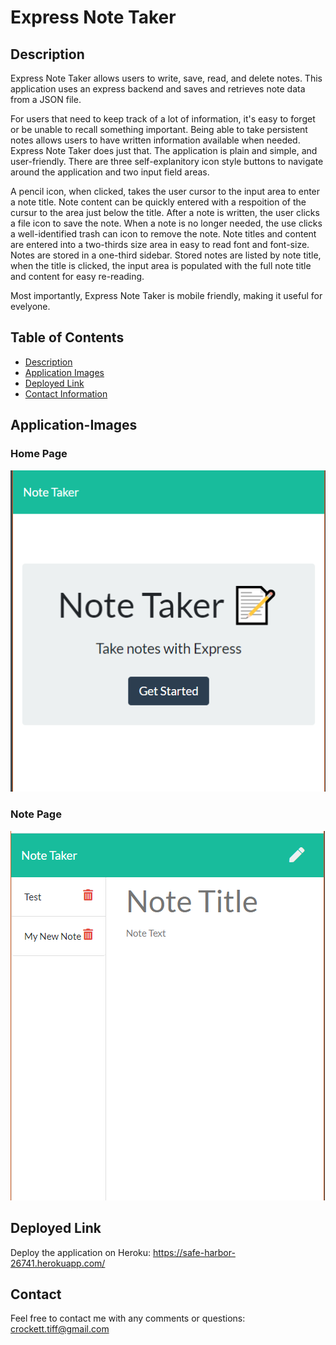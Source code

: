 # Express Note Taker

## Description

Express Note Taker allows users to write, save, read, and delete notes. This application uses an express backend and saves and retrieves note data from a JSON file. 

For users that need to keep track of a lot of information, it's easy to forget or be unable to recall something important. Being able to take persistent notes allows users to have written information available when needed.  Express Note Taker does just that.  The application is plain and simple, and user-friendly. There are three self-explanitory icon style buttons to navigate around the application and two input field areas. 

A pencil icon, when clicked, takes the user cursor to the input area to enter a note title. Note content can be quickly entered with a respoition of the cursur to the area just below the title.  After a note is written, the user clicks a file icon to save the note.  When a note is no longer needed, the use clicks a well-identified trash can icon to remove the note. Note titles and content are entered into a two-thirds size area in easy to read font and font-size.  Notes are stored in a one-third sidebar. Stored notes are listed by note title, when the title is clicked, the input area is populated with the full note title and content for easy re-reading.

Most importantly, Express Note Taker is mobile friendly, making it useful for evelyone. 

## Table of Contents
* [Description](#description)
* [Application Images](#images)
* [Deployed Link](#link)
* [Contact Information](#contact) 

## Application-Images

### Home Page
![Screenshot of mobile webpage](https://github.com/tiffcrockett/note-taker/blob/main/note-screen2.png?)

### Note Page
![Screenshot of mobile webpage](https://github.com/tiffcrockett/note-taker/blob/main/note-screen1.png?)


## Deployed Link

Deploy the application on Heroku:  https://safe-harbor-26741.herokuapp.com/

## Contact 
Feel free to contact me with any comments or questions:
crockett.tiff@gmail.com
